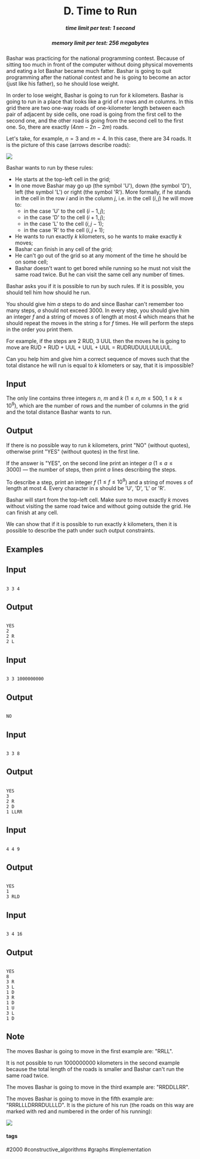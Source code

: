<h1 style='text-align: center;'> D. Time to Run</h1>

<h5 style='text-align: center;'>time limit per test: 1 second</h5>
<h5 style='text-align: center;'>memory limit per test: 256 megabytes</h5>

Bashar was practicing for the national programming contest. Because of sitting too much in front of the computer without doing physical movements and eating a lot Bashar became much fatter. Bashar is going to quit programming after the national contest and he is going to become an actor (just like his father), so he should lose weight.

In order to lose weight, Bashar is going to run for $k$ kilometers. Bashar is going to run in a place that looks like a grid of $n$ rows and $m$ columns. In this grid there are two one-way roads of one-kilometer length between each pair of adjacent by side cells, one road is going from the first cell to the second one, and the other road is going from the second cell to the first one. So, there are exactly $(4 n m - 2n - 2m)$ roads.

Let's take, for example, $n = 3$ and $m = 4$. In this case, there are $34$ roads. It is the picture of this case (arrows describe roads):

![](images/f35e95cc05e4660c150ae66f77e4a78e62a4e24b.png)

Bashar wants to run by these rules:

* He starts at the top-left cell in the grid;
* In one move Bashar may go up (the symbol 'U'), down (the symbol 'D'), left (the symbol 'L') or right (the symbol 'R'). More formally, if he stands in the cell in the row $i$ and in the column $j$, i.e. in the cell $(i, j)$ he will move to:
	+ in the case 'U' to the cell $(i-1, j)$;
	+ in the case 'D' to the cell $(i+1, j)$;
	+ in the case 'L' to the cell $(i, j-1)$;
	+ in the case 'R' to the cell $(i, j+1)$;
* He wants to run exactly $k$ kilometers, so he wants to make exactly $k$ moves;
* Bashar can finish in any cell of the grid;
* He can't go out of the grid so at any moment of the time he should be on some cell;
* Bashar doesn't want to get bored while running so he must not visit the same road twice. But he can visit the same cell any number of times.

Bashar asks you if it is possible to run by such rules. If it is possible, you should tell him how should he run.

You should give him $a$ steps to do and since Bashar can't remember too many steps, $a$ should not exceed $3000$. In every step, you should give him an integer $f$ and a string of moves $s$ of length at most $4$ which means that he should repeat the moves in the string $s$ for $f$ times. He will perform the steps in the order you print them.

For example, if the steps are $2$ RUD, $3$ UUL then the moves he is going to move are RUD $+$ RUD $+$ UUL $+$ UUL $+$ UUL $=$ RUDRUDUULUULUUL.

Can you help him and give him a correct sequence of moves such that the total distance he will run is equal to $k$ kilometers or say, that it is impossible?

## Input

The only line contains three integers $n$, $m$ and $k$ ($1 \leq n, m \leq 500$, $1 \leq k \leq 10 ^{9}$), which are the number of rows and the number of columns in the grid and the total distance Bashar wants to run.

## Output

If there is no possible way to run $k$ kilometers, print "NO" (without quotes), otherwise print "YES" (without quotes) in the first line.

If the answer is "YES", on the second line print an integer $a$ ($1 \leq a \leq 3000$) — the number of steps, then print $a$ lines describing the steps.

To describe a step, print an integer $f$ ($1 \leq f \leq 10^{9}$) and a string of moves $s$ of length at most $4$. Every character in $s$ should be 'U', 'D', 'L' or 'R'.

Bashar will start from the top-left cell. Make sure to move exactly $k$ moves without visiting the same road twice and without going outside the grid. He can finish at any cell.

We can show that if it is possible to run exactly $k$ kilometers, then it is possible to describe the path under such output constraints.

## Examples

## Input


```

3 3 4

```
## Output


```

YES
2
2 R
2 L

```
## Input


```

3 3 1000000000

```
## Output


```

NO

```
## Input


```

3 3 8

```
## Output


```

YES
3
2 R
2 D
1 LLRR

```
## Input


```

4 4 9

```
## Output


```

YES
1
3 RLD

```
## Input


```

3 4 16

```
## Output


```

YES
8
3 R
3 L
1 D
3 R
1 D
1 U
3 L
1 D

```
## Note

The moves Bashar is going to move in the first example are: "RRLL".

It is not possible to run $1000000000$ kilometers in the second example because the total length of the roads is smaller and Bashar can't run the same road twice.

The moves Bashar is going to move in the third example are: "RRDDLLRR".

The moves Bashar is going to move in the fifth example are: "RRRLLLDRRRDULLLD". It is the picture of his run (the roads on this way are marked with red and numbered in the order of his running):

![](images/8cf9d7eb1a8648127b6c4691f659f0398aed0d76.png)



#### tags 

#2000 #constructive_algorithms #graphs #implementation 